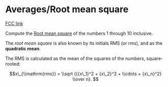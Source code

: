 # Averages/Root mean square

[FCC link](https://www.freecodecamp.org/learn/coding-interview-prep/rosetta-code/averagesroot-mean-square)

Compute the
[Root mean square](https://en.wikipedia.org/wiki/Root%20mean%20square "wp: Root mean square")
of the numbers 1 through 10 inclusive.

The _root mean square_ is also known by its initials RMS (or rms), and as the
**quadratic mean**.

The RMS is calculated as the mean of the squares of the numbers, square-rooted:

$$x\_{\\mathrm{rms}} = \\sqrt {{{x\_1}^2 + {x\_2}^2 + \\cdots + {x\_n}^2} \\over n}. $$
